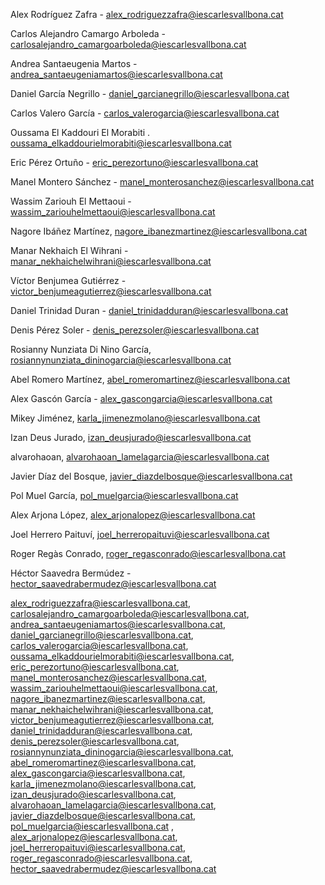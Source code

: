 
Alex Rodríguez Zafra - alex_rodriguezzafra@iescarlesvallbona.cat

Carlos Alejandro Camargo Arboleda - carlosalejandro_camargoarboleda@iescarlesvallbona.cat

Andrea Santaeugenia Martos - andrea_santaeugeniamartos@iescarlesvallbona.cat

Daniel García Negrillo - daniel_garcianegrillo@iescarlesvallbona.cat

Carlos Valero García - carlos_valerogarcia@iescarlesvallbona.cat

Oussama El Kaddouri El Morabiti . oussama_elkaddourielmorabiti@iescarlesvallbona.cat

Eric Pérez Ortuño - eric_perezortuno@iescarlesvallbona.cat

Manel Montero Sánchez - manel_monterosanchez@iescarlesvallbona.cat

Wassim Zariouh El Mettaoui - wassim_zariouhelmettaoui@iescarlesvallbona.cat

Nagore Ibáñez Martínez, nagore_ibanezmartinez@iescarlesvallbona.cat

Manar Nekhaich El Wihrani - manar_nekhaichelwihrani@iescarlesvallbona.cat

Víctor Benjumea Gutiérrez - victor_benjumeagutierrez@iescarlesvallbona.cat

Daniel Trinidad Duran - daniel_trinidadduran@iescarlesvallbona.cat

Denis Pérez Soler - denis_perezsoler@iescarlesvallbona.cat

Rosianny Nunziata Di Nino García, rosiannynunziata_dininogarcia@iescarlesvallbona.cat

Abel Romero Martínez, abel_romeromartinez@iescarlesvallbona.cat

Alex Gascón García - alex_gascongarcia@iescarlesvallbona.cat

Mikey Jiménez, karla_jimenezmolano@iescarlesvallbona.cat

Izan Deus Jurado, izan_deusjurado@iescarlesvallbona.cat

alvarohaoan, alvarohaoan_lamelagarcia@iescarlesvallbona.cat

Javier Díaz del Bosque, javier_diazdelbosque@iescarlesvallbona.cat

Pol Muel García, pol_muelgarcia@iescarlesvallbona.cat 

Alex Arjona López, alex_arjonalopez@iescarlesvallbona.cat 

Joel Herrero Paituví, joel_herreropaituvi@iescarlesvallbona.cat

Roger Regàs Conrado, roger_regasconrado@iescarlesvallbona.cat

Héctor Saavedra Bermúdez - hector_saavedrabermudez@iescarlesvallbona.cat



alex_rodriguezzafra@iescarlesvallbona.cat, carlosalejandro_camargoarboleda@iescarlesvallbona.cat, andrea_santaeugeniamartos@iescarlesvallbona.cat, daniel_garcianegrillo@iescarlesvallbona.cat, carlos_valerogarcia@iescarlesvallbona.cat, oussama_elkaddourielmorabiti@iescarlesvallbona.cat, eric_perezortuno@iescarlesvallbona.cat, manel_monterosanchez@iescarlesvallbona.cat, wassim_zariouhelmettaoui@iescarlesvallbona.cat, nagore_ibanezmartinez@iescarlesvallbona.cat, manar_nekhaichelwihrani@iescarlesvallbona.cat, victor_benjumeagutierrez@iescarlesvallbona.cat, daniel_trinidadduran@iescarlesvallbona.cat, denis_perezsoler@iescarlesvallbona.cat, rosiannynunziata_dininogarcia@iescarlesvallbona.cat, abel_romeromartinez@iescarlesvallbona.cat, alex_gascongarcia@iescarlesvallbona.cat, karla_jimenezmolano@iescarlesvallbona.cat, izan_deusjurado@iescarlesvallbona.cat, alvarohaoan_lamelagarcia@iescarlesvallbona.cat, javier_diazdelbosque@iescarlesvallbona.cat, pol_muelgarcia@iescarlesvallbona.cat , alex_arjonalopez@iescarlesvallbona.cat, joel_herreropaituvi@iescarlesvallbona.cat, roger_regasconrado@iescarlesvallbona.cat, hector_saavedrabermudez@iescarlesvallbona.cat
